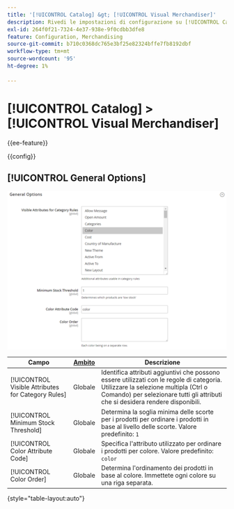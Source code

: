```yaml
---
title: '[!UICONTROL Catalog] &gt; [!UICONTROL Visual Merchandiser]'
description: Rivedi le impostazioni di configurazione su [!UICONTROL Catalog] &gt; [!UICONTROL Visual Merchandiser] pagina dell’amministratore di Commerce.
exl-id: 264f0f21-7324-4e37-938e-9f0cdbb3dfe8
feature: Configuration, Merchandising
source-git-commit: b710c0368dc765e3bf25e82324bffe7fb8192dbf
workflow-type: tm+mt
source-wordcount: '95'
ht-degree: 1%

---
```


# [!UICONTROL Catalog] > [!UICONTROL Visual Merchandiser]

{{ee-feature}}

{{config}}

## [!UICONTROL General Options]

![Opzioni generali](./assets/catalog-visual-merchandiser-general-options.png)<!-- zoom -->

<!-- [General Options](https://docs.magento.com/user-guide/marketing/visual-merchandiser-configuration.html) -->

| Campo | [Ambito](../../getting-started/websites-stores-views.md#scope-settings) | Descrizione |
|--- |--- |--- |
| [!UICONTROL Visible Attributes for Category Rules] | Globale | Identifica attributi aggiuntivi che possono essere utilizzati con le regole di categoria. Utilizzare la selezione multipla (Ctrl o Comando) per selezionare tutti gli attributi che si desidera rendere disponibili. |
| [!UICONTROL Minimum Stock Threshold] | Globale | Determina la soglia minima delle scorte per i prodotti per ordinare i prodotti in base al livello delle scorte. Valore predefinito: `1` |
| [!UICONTROL Color Attribute Code] | Globale | Specifica l&#39;attributo utilizzato per ordinare i prodotti per colore. Valore predefinito: `color` |
| [!UICONTROL Color Order] | Globale | Determina l&#39;ordinamento dei prodotti in base al colore. Immettete ogni colore su una riga separata. |

{style="table-layout:auto"}

